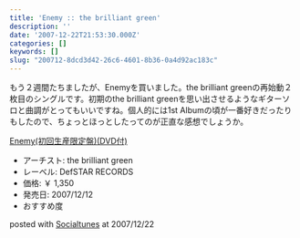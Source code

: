 ```yaml
---
title: 'Enemy :: the brilliant green'
description: ''
date: '2007-12-22T21:53:30.000Z'
categories: []
keywords: []
slug: "200712-8dcd3d42-26c6-4601-8b36-0a4d92ac183c"
---
```

もう２週間たちましたが、Enemyを買いました。the brilliant greenの再始動２枚目のシングルです。初期のthe brilliant greenを思い出させるようなギターソロと曲調がとってもいいですね。個人的には1st Albumの頃が一番好きだったりもしたので、ちょっとほっとしたってのが正直な感想でしょうか。

[Enemy(初回生産限定盤)(DVD付)](http://www.amazon.co.jp/exec/obidos/ASIN/B000WW1HC6/mrchildrenonl-22/ref=nosim "Enemy(初回生産限定盤)(DVD付)")

*   アーチスト: the brilliant green
*   レーベル: DefSTAR RECORDS
*   価格: ￥ 1,350
*   発売日: 2007/12/12
*   おすすめ度

posted with [Socialtunes](http://socialtunes.net) at 2007/12/22